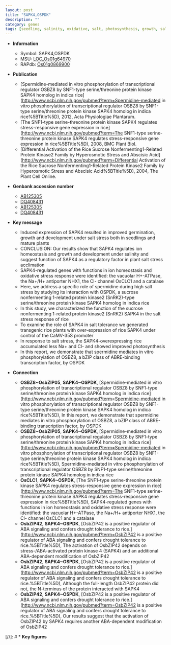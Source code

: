 ```yaml
---
layout: post
title: "SAPK4,OSPDK"
description: ""
category: genes
tags: [seedling, salinity, oxidative, salt, photosynthesis, growth, salt stress, transcription factor, salt tolerance, homeostasis]
---
```


* **Information**  
    + Symbol: SAPK4,OSPDK  
    + MSU: [LOC_Os01g64970](http://rice.uga.edu/cgi-bin/ORF_infopage.cgi?orf=LOC_Os01g64970)  
    + RAPdb: [Os01g0869900](http://rapdb.dna.affrc.go.jp/viewer/gbrowse_details/irgsp1?name=Os01g0869900)  

* **Publication**  
    + [Spermidine-mediated in vitro phosphorylation of transcriptional regulator OSBZ8 by SNF1-type serine/threonine protein kinase SAPK4 homolog in indica rice](http://www.ncbi.nlm.nih.gov/pubmed?term=Spermidine-mediated in vitro phosphorylation of transcriptional regulator OSBZ8 by SNF1-type serine/threonine protein kinase SAPK4 homolog in indica rice%5BTitle%5D), 2012, Acta Physiologiae Plantarum.
    + [The SNF1-type serine-threonine protein kinase SAPK4 regulates stress-responsive gene expression in rice](http://www.ncbi.nlm.nih.gov/pubmed?term=The SNF1-type serine-threonine protein kinase SAPK4 regulates stress-responsive gene expression in rice%5BTitle%5D), 2008, BMC Plant Biol.
    + [Differential Activation of the Rice Sucrose Nonfermenting1-Related Protein Kinase2 Family by Hyperosmotic Stress and Abscisic Acid](http://www.ncbi.nlm.nih.gov/pubmed?term=Differential Activation of the Rice Sucrose Nonfermenting1-Related Protein Kinase2 Family by Hyperosmotic Stress and Abscisic Acid%5BTitle%5D), 2004, The Plant Cell Online.

* **Genbank accession number**  
    + [AB125305](http://www.ncbi.nlm.nih.gov/nuccore/AB125305)
    + [DQ408431](http://www.ncbi.nlm.nih.gov/nuccore/DQ408431)
    + [AB125305](http://www.ncbi.nlm.nih.gov/nuccore/AB125305)
    + [DQ408431](http://www.ncbi.nlm.nih.gov/nuccore/DQ408431)

* **Key message**  
    + Induced expression of SAPK4 resulted in improved germination, growth and development under salt stress both in seedlings and mature plants
    + CONCLUSION: Our results show that SAPK4 regulates ion homeostasis and growth and development under salinity and suggest function of SAPK4 as a regulatory factor in plant salt stress acclimation
    + SAPK4-regulated genes with functions in ion homeostasis and oxidative stress response were identified: the vacuolar H+-ATPase, the Na+/H+ antiporter NHX1, the Cl- channel OsCLC1 and a catalase
    + Here, we address a specific role of spermidine during high salt stress by studying its interaction with OSPDK, a sucrose nonfermenting 1-related protein kinase2 (SnRK2)-type serine/threonine protein kinase SAPK4 homolog in indica rice
    + In this study, we characterized the function of the sucrose nonfermenting 1-related protein kinase2 (SnRK2) SAPK4 in the salt stress response of rice
    + To examine the role of SAPK4 in salt tolerance we generated transgenic rice plants with over-expression of rice SAPK4 under control of the CaMV-35S promoter
    + In response to salt stress, the SAPK4-overexpressing rice accumulated less Na+ and Cl- and showed improved photosynthesis
    + In this report, we demonstrate that spermidine mediates in vitro phosphorylation of OSBZ8, a bZIP class of ABRE-binding transcription factor, by OSPDK

* **Connection**  
    + __OSBZ8~OsbZIP05__, __SAPK4~OSPDK__, [Spermidine-mediated in vitro phosphorylation of transcriptional regulator OSBZ8 by SNF1-type serine/threonine protein kinase SAPK4 homolog in indica rice](http://www.ncbi.nlm.nih.gov/pubmed?term=Spermidine-mediated in vitro phosphorylation of transcriptional regulator OSBZ8 by SNF1-type serine/threonine protein kinase SAPK4 homolog in indica rice%5BTitle%5D), In this report, we demonstrate that spermidine mediates in vitro phosphorylation of OSBZ8, a bZIP class of ABRE-binding transcription factor, by OSPDK
    + __OSBZ8~OsbZIP05__, __SAPK4~OSPDK__, [Spermidine-mediated in vitro phosphorylation of transcriptional regulator OSBZ8 by SNF1-type serine/threonine protein kinase SAPK4 homolog in indica rice](http://www.ncbi.nlm.nih.gov/pubmed?term=Spermidine-mediated in vitro phosphorylation of transcriptional regulator OSBZ8 by SNF1-type serine/threonine protein kinase SAPK4 homolog in indica rice%5BTitle%5D), Spermidine-mediated in vitro phosphorylation of transcriptional regulator OSBZ8 by SNF1-type serine/threonine protein kinase SAPK4 homolog in indica rice
    + __OsCLC1__, __SAPK4~OSPDK__, [The SNF1-type serine-threonine protein kinase SAPK4 regulates stress-responsive gene expression in rice](http://www.ncbi.nlm.nih.gov/pubmed?term=The SNF1-type serine-threonine protein kinase SAPK4 regulates stress-responsive gene expression in rice%5BTitle%5D), SAPK4-regulated genes with functions in ion homeostasis and oxidative stress response were identified: the vacuolar H+-ATPase, the Na+/H+ antiporter NHX1, the Cl- channel OsCLC1 and a catalase
    + __OsbZIP42__, __SAPK4~OSPDK__, [OsbZIP42 is a positive regulator of ABA signaling and confers drought tolerance to rice.](http://www.ncbi.nlm.nih.gov/pubmed?term=OsbZIP42 is a positive regulator of ABA signaling and confers drought tolerance to rice.%5BTitle%5D),  The activation of OsbZIP42 depends on stress-/ABA-activated protein kinase 4 (SAPK4) and an additional ABA-dependent modification of OsbZIP42
    + __OsbZIP42__, __SAPK4~OSPDK__, [OsbZIP42 is a positive regulator of ABA signaling and confers drought tolerance to rice.](http://www.ncbi.nlm.nih.gov/pubmed?term=OsbZIP42 is a positive regulator of ABA signaling and confers drought tolerance to rice.%5BTitle%5D),  Although the full-length OsbZIP42 protein did not, the N-terminus of the protein interacted with SAPK4
    + __OsbZIP42__, __SAPK4~OSPDK__, [OsbZIP42 is a positive regulator of ABA signaling and confers drought tolerance to rice.](http://www.ncbi.nlm.nih.gov/pubmed?term=OsbZIP42 is a positive regulator of ABA signaling and confers drought tolerance to rice.%5BTitle%5D),  Our results suggest that the activation of OsbZIP42 by SAPK4 requires another ABA-dependent modification of OsbZIP42

[//]: # * **Key figures**  


